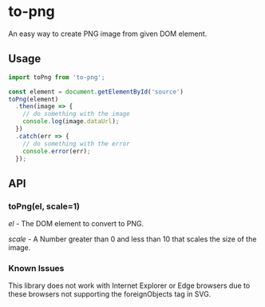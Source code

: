 # to-png
An easy way to create PNG image from given DOM element.

## Usage

```javascript
import toPng from 'to-png';

const element = document.getElementById('source')
toPng(element)
  .then(image => {
    // do something with the image
    console.log(image.dataUrl);
  })
  .catch(err => {
    // do something with the error
    console.error(err);
  });
```

## API

### toPng(el, scale=1)

*el* - The DOM element to convert to PNG.

*scale* - A Number greater than 0 and less than 10 that scales the size of the image.     

### Known Issues

This library does not work with Internet Explorer or Edge browsers due to these browsers not supporting the foreignObjects tag in SVG.    
